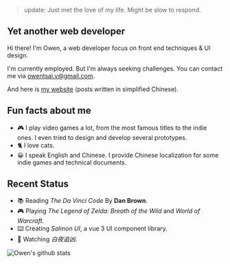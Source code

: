 > update: Just met the love of my life. Might be slow to respond.

## Yet another web developer

Hi there! I'm Owen, a web developer focus on front end techniques & UI design.

I'm currently employed. But I'm always seeking challenges.
You can contact me via [owentsai.v@gmail.com](mailto://owentsai.v@gmail.com).

And here is [my website](https://mmcai.top/) (posts written in simplified Chinese).

## Fun facts about me

- :video_game: I play video games a lot, from the most famous titles to the indie ones. I even tried to design and develop several prototypes.
- :cat2: I love cats.
- :grinning: I speak English and Chinese. I provide Chinese localization for some indie games and technical documents.

## Recent Status

- :books: Reading *The Da Vinci Code* By **Dan Brown**.
- :video_game: Playing *The Legend of Zelda: Breath of the Wild* and *World of Warcraft*.
- :keyboard: Creating *Salmon UI*, a vue 3 UI component library.
- :movie_camera: Watching *白夜追凶*.

<img src="https://github-readme-stats.vercel.app/api?username=Owen-Tsai" alt="Owen's github stats" />
